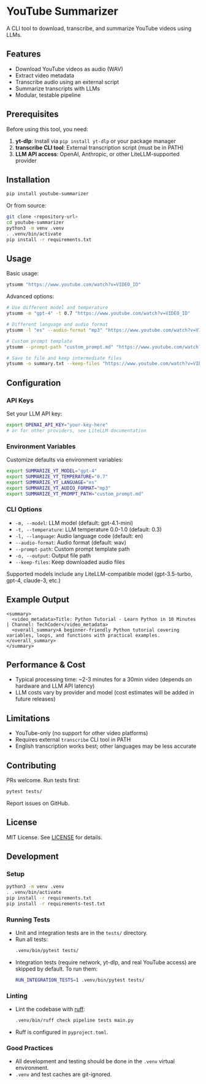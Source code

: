 # YouTube Summarizer

A CLI tool to download, transcribe, and summarize YouTube videos using LLMs.

## Features
- Download YouTube videos as audio (WAV)
- Extract video metadata
- Transcribe audio using an external script
- Summarize transcripts with LLMs
- Modular, testable pipeline

## Prerequisites

Before using this tool, you need:

1. **yt-dlp**: Install via `pip install yt-dlp` or your package manager
2. **transcribe CLI tool**: External transcription script (must be in PATH)
3. **LLM API access**: OpenAI, Anthropic, or other LiteLLM-supported provider

## Installation

```bash
pip install youtube-summarizer
```

Or from source:
```bash
git clone <repository-url>
cd youtube-summarizer
python3 -m venv .venv
. .venv/bin/activate
pip install -r requirements.txt
```

## Usage

Basic usage:
```bash
ytsumm "https://www.youtube.com/watch?v=VIDEO_ID"
```

Advanced options:
```bash
# Use different model and temperature
ytsumm -m "gpt-4" -t 0.7 "https://www.youtube.com/watch?v=VIDEO_ID"

# Different language and audio format
ytsumm -l "es" --audio-format "mp3" "https://www.youtube.com/watch?v=VIDEO_ID"

# Custom prompt template
ytsumm --prompt-path "custom_prompt.md" "https://www.youtube.com/watch?v=VIDEO_ID"

# Save to file and keep intermediate files
ytsumm -o summary.txt --keep-files "https://www.youtube.com/watch?v=VIDEO_ID"
```

## Configuration

### API Keys
Set your LLM API key:
```bash
export OPENAI_API_KEY="your-key-here"
# or for other providers, see LiteLLM documentation
```

### Environment Variables
Customize defaults via environment variables:
```bash
export SUMMARIZE_YT_MODEL="gpt-4"
export SUMMARIZE_YT_TEMPERATURE="0.7"
export SUMMARIZE_YT_LANGUAGE="es"
export SUMMARIZE_YT_AUDIO_FORMAT="mp3"
export SUMMARIZE_YT_PROMPT_PATH="custom_prompt.md"
```

### CLI Options
- `-m, --model`: LLM model (default: gpt-4.1-mini)
- `-t, --temperature`: LLM temperature 0.0-1.0 (default: 0.3)
- `-l, --language`: Audio language code (default: en)
- `--audio-format`: Audio format (default: wav)
- `--prompt-path`: Custom prompt template path
- `-o, --output`: Output file path
- `--keep-files`: Keep downloaded audio files

Supported models include any LiteLLM-compatible model (gpt-3.5-turbo, gpt-4, claude-3, etc.)

## Example Output

```
<summary>
  <video_metadata>Title: Python Tutorial - Learn Python in 10 Minutes | Channel: TechCoder</video_metadata>
  <overall_summary>A beginner-friendly Python tutorial covering variables, loops, and functions with practical examples.</overall_summary>
</summary>
```


## Performance & Cost
- Typical processing time: ~2-3 minutes for a 30min video (depends on hardware and LLM API latency)
- LLM costs vary by provider and model (cost estimates will be added in future releases)

## Limitations
- YouTube-only (no support for other video platforms)
- Requires external `transcribe` CLI tool in PATH
- English transcription works best; other languages may be less accurate

## Contributing
PRs welcome. Run tests first:
```bash
pytest tests/
```
Report issues on GitHub.

## License
MIT License. See [LICENSE](LICENSE) for details.

## Development

### Setup
```bash
python3 -m venv .venv
. .venv/bin/activate
pip install -r requirements.txt
pip install -r requirements-test.txt
```

### Running Tests
- Unit and integration tests are in the `tests/` directory.
- Run all tests:
  ```bash
  .venv/bin/pytest tests/
  ```
- Integration tests (require network, yt-dlp, and real YouTube access) are skipped by default. To run them:
  ```bash
  RUN_INTEGRATION_TESTS=1 .venv/bin/pytest tests/
  ```

### Linting
- Lint the codebase with [ruff](https://docs.astral.sh/ruff/):
  ```bash
  .venv/bin/ruff check pipeline tests main.py
  ```
- Ruff is configured in `pyproject.toml`.

### Good Practices
- All development and testing should be done in the `.venv` virtual environment.
- `.venv` and test caches are git-ignored. 